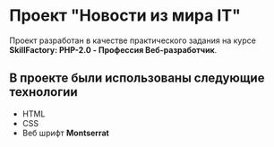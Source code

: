 # Проект "Новости из мира IT"

Проект разработан в качестве практического задания на курсе **SkillFactory: PHP-2.0 - Профессия Веб-разработчик**.

## В проекте были использованы следующие технологии  

- HTML 
- CSS 
- Веб шрифт **Montserrat**